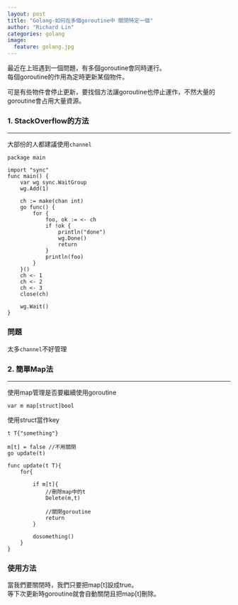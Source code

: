 ```yaml
---
layout: post
title: "Golang-如何在多個goroutine中 關閉特定一個"
author: "Richard Lin"
categories: golang
image:
  feature: golang.jpg
---
```


最近在上班遇到一個問題，有多個goroutine會同時運行。<br>
每個goroutine的作用為定時更新某個物件。

可是有些物件會停止更新，要找個方法讓goroutine也停止運作，不然大量的goroutine會占用大量資源。

### 1. StackOverflow的方法
* * *
大部份的人都建議使用`channel`

```golang
package main

import "sync"
func main() {
    var wg sync.WaitGroup
    wg.Add(1)

    ch := make(chan int)
    go func() {
        for {
            foo, ok := <- ch
            if !ok {
                println("done")
                wg.Done()
                return
            }
            println(foo)
        }
    }()
    ch <- 1
    ch <- 2
    ch <- 3
    close(ch)

    wg.Wait()
}
```

### 問題

太多`channel`不好管理


### 2. 簡單Map法
* * *

使用map管理是否要繼續使用goroutine

`var m map[struct]bool`

使用struct當作key

```golang
t T{"something"}

m[t] = false //不用關閉
go update(t)
```

```golang
func update(t T){
    for{

        if m[t]{
            //刪除map中的t
            Delete(m,t)

            //關閉goroutine
            return
        } 

        dosomething()
    }
}
```
### 使用方法

當我們要關閉時，我們只要把map[t]設成true。<br>
等下次更新時goroutine就會自動關閉且把map[t]刪除。